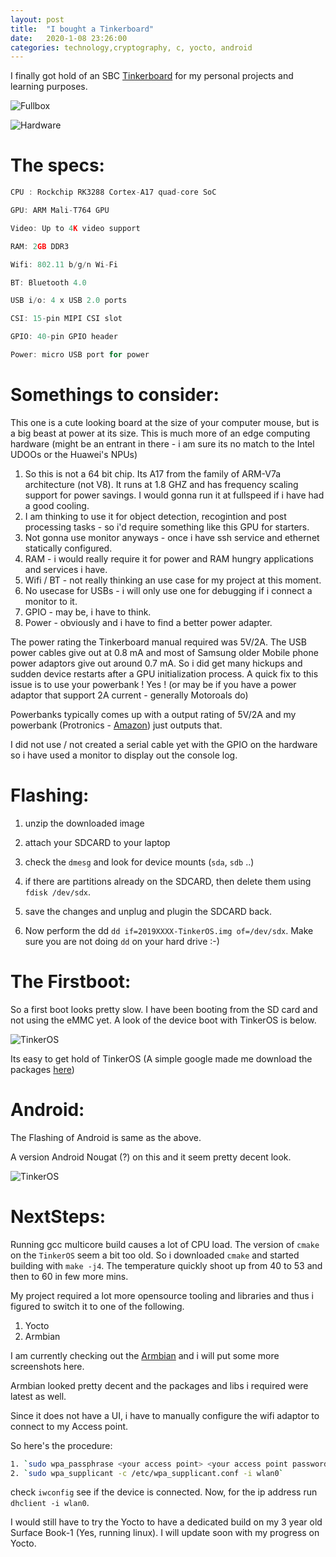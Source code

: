 ```yaml
---
layout: post
title:  "I bought a Tinkerboard"
date:   2020-1-08 23:26:00
categories: technology,cryptography, c, yocto, android
---
```


I finally got hold of an SBC [Tinkerboard](https://www.amazon.in/Asus-Tinker-90MB0QY1-M0UAY0-Socket-Motherboard/dp/B06VSBVQWS/ref=sr_1_1?keywords=tinker+board&qid=1579266011&sr=8-1) for my personal projects and learning purposes.

![Fullbox](https://raw.githubusercontent.com/DevNaga/devnaga.github.io/master/_posts/IMG-2730.JPG)

![Hardware](https://raw.githubusercontent.com/DevNaga/devnaga.github.io/master/_posts/IMG-2731.JPG)


The specs:
==========


```c
CPU : Rockchip RK3288 Cortex-A17 quad-core SoC

GPU: ARM Mali-T764 GPU

Video: Up to 4K video support

RAM: 2GB DDR3

Wifi: 802.11 b/g/n Wi-Fi

BT: Bluetooth 4.0

USB i/o: 4 x USB 2.0 ports

CSI: 15-pin MIPI CSI slot

GPIO: 40-pin GPIO header

Power: micro USB port for power
```


Somethings to consider:
========================

This one is a cute looking board at the size of your computer mouse, but is a big beast at power at its size. This is much more of an edge computing hardware (might be an entrant in there - i am sure its no match to the Intel UDOOs or the Huawei's NPUs) 

1. So this is not a 64 bit chip. Its A17 from the family of ARM-V7a architecture (not V8). It runs at 1.8 GHZ and has frequency scaling support for power savings. I would gonna run it at fullspeed if i have had a good cooling.
2. I am thinking to use it for object detection, recogintion and post processing tasks - so i'd require something like this GPU for starters.
3. Not gonna use monitor anyways - once i have ssh service and ethernet statically configured.
4. RAM - i would really require it for power and RAM hungry applications and services i have.
5. Wifi / BT - not really thinking an use case for my project at this moment.
6. No usecase for USBs - i will only use one for debugging if i connect a monitor to it.
7. GPIO - may be, i have to think.
8. Power - obviously and i have to find a better power adapter.


The power rating the Tinkerboard manual required was 5V/2A. The USB power cables give out at 0.8 mA and most of Samsung older Mobile phone power adaptors give out around 0.7 mA. So i did get many hickups and sudden device restarts after a GPU initialization process.
A quick fix to this issue is to use your powerbank ! Yes ! (or may be if you have a power adaptor that support 2A current - generally Motoroals do)

Powerbanks typically comes up with a output rating of 5V/2A and my powerbank (Protronics - [Amazon](https://www.amazon.in/Portronics-POR-289-5000mAH-Lithium-Polymer/dp/B07PGYFLTQ/ref=sr_1_3?keywords=portronics+power&qid=1579265953&sr=8-3)) just outputs that.

I did not use / not created a serial cable yet with the GPIO on the hardware so i have used a monitor to display out the console log.

Flashing:
==========

1. unzip the downloaded image

2. attach your SDCARD to your laptop 

3. check the `dmesg` and look for device mounts (`sda`, `sdb` ..)

4. if there are partitions already on the SDCARD, then delete them using `fdisk /dev/sdx`.

5. save the changes and unplug and plugin the SDCARD back.

6. Now perform the dd `dd if=2019XXXX-TinkerOS.img of=/dev/sdx`. Make sure you are not doing `dd` on your hard drive :-)


The Firstboot:
===============

So a first boot looks pretty slow. I have been booting from the SD card and not using the eMMC yet. A look of the device boot with TinkerOS is below.

![TinkerOS](https://raw.githubusercontent.com/DevNaga/devnaga.github.io/master/_posts/IMG-2738.JPG)

Its easy to get hold of TinkerOS (A simple google made me download the packages [here](https://www.asus.com/uk/Single-Board-Computer/Tinker-Board/HelpDesk_Download/))


Android:
=========

The Flashing of Android is same as the above. 

A version Android Nougat (?) on this and it seem pretty decent look.

![TinkerOS](https://raw.githubusercontent.com/DevNaga/devnaga.github.io/master/_posts/IMG-2733.JPG)

NextSteps:
==========

Running gcc multicore build causes a lot of CPU load. The version of `cmake` on the `TinkerOS` seem a bit too old. So i downloaded `cmake` and started building with `make -j4`. The temperature quickly shoot up from 40 to 53 and then to 60 in few more mins. 

My project required a lot more opensource tooling and libraries and thus i figured to switch it to one of the following.

1. Yocto
2. Armbian

I am currently checking out the [Armbian](https://www.armbian.com/tinkerboard/) and i will put some more screenshots here.

Armbian looked pretty decent and the packages and libs i required were latest as well.

Since it does not have a UI, i have to manually configure the wifi adaptor to connect to my Access point.

So here's the procedure:

```bash
1. `sudo wpa_passphrase <your access point> <your access point password> | sudo tee /etc/wpa_supplicant.conf`
2. `sudo wpa_supplicant -c /etc/wpa_supplicant.conf -i wlan0`
```

check `iwconfig` see if the device is connected. Now, for the ip address run `dhclient -i wlan0`.


I would still have to try the Yocto to have a dedicated build on my 3 year old Surface Book-1 (Yes, running linux). I will update soon with my progress on Yocto.
